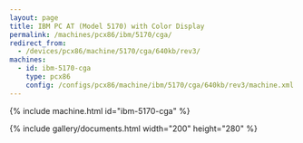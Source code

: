 ```yaml
---
layout: page
title: IBM PC AT (Model 5170) with Color Display
permalink: /machines/pcx86/ibm/5170/cga/
redirect_from:
  - /devices/pcx86/machine/5170/cga/640kb/rev3/
machines:
  - id: ibm-5170-cga
    type: pcx86
    config: /configs/pcx86/machine/ibm/5170/cga/640kb/rev3/machine.xml
---
```


{% include machine.html id="ibm-5170-cga" %}

{% include gallery/documents.html width="200" height="280" %}
